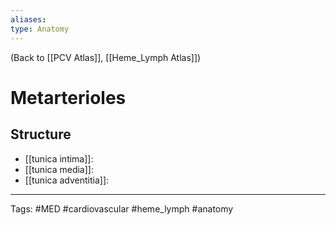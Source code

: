 ```yaml
---
aliases: 
type: Anatomy
---
```


(Back to [[PCV Atlas]], [[Heme_Lymph Atlas]])

# Metarterioles

## Structure
- [[tunica intima]]: 
- [[tunica media]]: 
- [[tunica adventitia]]: 

---
Tags: #MED #cardiovascular #heme_lymph #anatomy 